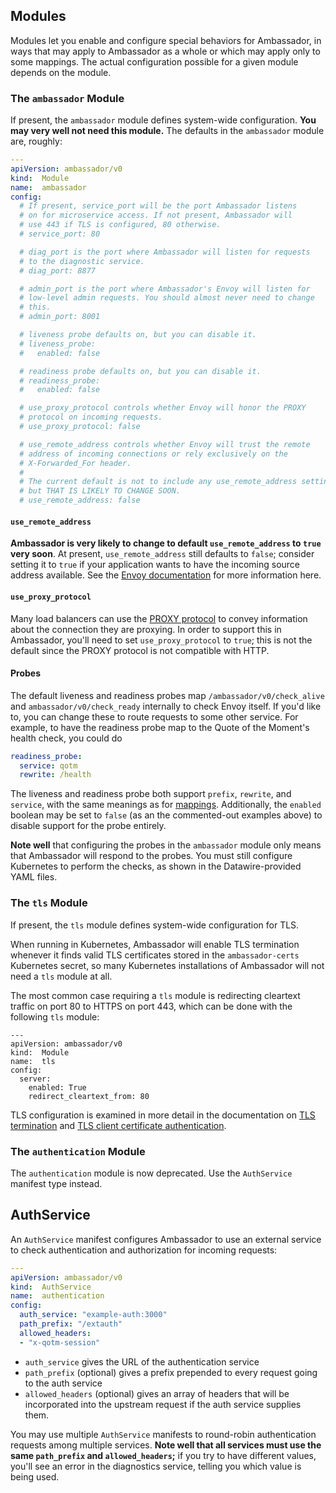 ## Modules

Modules let you enable and configure special behaviors for Ambassador, in ways that may apply to Ambassador as a whole or which may apply only to some mappings. The actual configuration possible for a given module depends on the module.

### The `ambassador` Module

If present, the `ambassador` module defines system-wide configuration. **You may very well not need this module.** The defaults in the `ambassador` module are, roughly:

```yaml
---
apiVersion: ambassador/v0
kind:  Module
name:  ambassador
config:
  # If present, service_port will be the port Ambassador listens
  # on for microservice access. If not present, Ambassador will
  # use 443 if TLS is configured, 80 otherwise.
  # service_port: 80

  # diag_port is the port where Ambassador will listen for requests
  # to the diagnostic service.
  # diag_port: 8877

  # admin_port is the port where Ambassador's Envoy will listen for
  # low-level admin requests. You should almost never need to change
  # this.
  # admin_port: 8001

  # liveness probe defaults on, but you can disable it.
  # liveness_probe:
  #   enabled: false

  # readiness probe defaults on, but you can disable it.
  # readiness_probe:
  #   enabled: false

  # use_proxy_protocol controls whether Envoy will honor the PROXY
  # protocol on incoming requests.
  # use_proxy_protocol: false

  # use_remote_address controls whether Envoy will trust the remote
  # address of incoming connections or rely exclusively on the 
  # X-Forwarded_For header. 
  #
  # The current default is not to include any use_remote_address setting,
  # but THAT IS LIKELY TO CHANGE SOON.
  # use_remote_address: false
```

#### `use_remote_address`

**Ambassador is very likely to change to default `use_remote_address` to `true`
very soon**. At present, `use_remote_address` still defaults to `false`; consider setting it to `true` if your application wants to have the incoming source address available. See the [Envoy documentation](https://www.envoyproxy.io/docs/envoy/latest/configuration/http_conn_man/headers.html) for more information here.

#### `use_proxy_protocol`

Many load balancers can use the [PROXY protocol](https://www.haproxy.org/download/1.8/doc/proxy-protocol.txt) to convey information about the connection they are proxying. In order to support this in Ambassador, you'll need to set `use_proxy_protocol` to `true`; this is not the default since the PROXY protocol is not compatible with HTTP.

#### Probes

The default liveness and readiness probes map `/ambassador/v0/check_alive` and `ambassador/v0/check_ready` internally to check Envoy itself. If you'd like to, you can change these to route requests to some other service. For example, to have the readiness probe map to the Quote of the Moment's health check, you could do

```yaml
readiness_probe:
  service: qotm
  rewrite: /health
```

The liveness and readiness probe both support `prefix`, `rewrite`, and `service`, with the same meanings as for [mappings](#mappings). Additionally, the `enabled` boolean may be set to `false` (as an the commented-out examples above) to disable support for the probe entirely.

**Note well** that configuring the probes in the `ambassador` module only means that Ambassador will respond to the probes. You must still configure Kubernetes to perform the checks, as shown in the Datawire-provided YAML files.

### The `tls` Module

If present, the `tls` module defines system-wide configuration for TLS.

When running in Kubernetes, Ambassador will enable TLS termination whenever it finds valid TLS certificates stored in the `ambassador-certs` Kubernetes secret, so many Kubernetes installations of Ambassador will not need a `tls` module at all.

The most common case requiring a `tls` module is redirecting cleartext traffic on port 80 to HTTPS on port 443, which can be done with the following `tls` module:

```
---
apiVersion: ambassador/v0
kind:  Module
name:  tls
config:
  server:
    enabled: True
    redirect_cleartext_from: 80
```

TLS configuration is examined in more detail in the documentation on [TLS termination](/user-guide/tls-termination.md) and [TLS client certificate authentication](/reference/auth-tls-certs).

### The `authentication` Module

The `authentication` module is now deprecated. Use the `AuthService` manifest type instead.

## AuthService

An `AuthService` manifest configures Ambassador to use an external service to check authentication and authorization for incoming requests:

```yaml
---
apiVersion: ambassador/v0
kind:  AuthService
name:  authentication
config:
  auth_service: "example-auth:3000"
  path_prefix: "/extauth"
  allowed_headers:
  - "x-qotm-session"
```

- `auth_service` gives the URL of the authentication service
- `path_prefix` (optional) gives a prefix prepended to every request going to the auth service
- `allowed_headers` (optional) gives an array of headers that will be incorporated into the upstream request if the auth service supplies them.

You may use multiple `AuthService` manifests to round-robin authentication requests among multiple services. **Note well that all services must use the same `path_prefix` and `allowed_headers`;** if you try to have different values, you'll see an error in the diagnostics service, telling you which value is being used.
